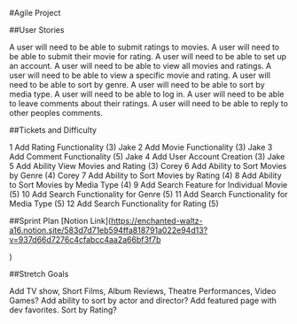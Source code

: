 #Agile Project

##User Stories

A user will need to be able to submit ratings to movies.
A user will need to be able to submit their movie for rating.
A user will need to be able to set up an account.
A user will need to be able to view all movies and ratings.
A user will need to be able to view a specific movie and rating.
A user will need to be able to sort by genre.
A user will need to be able to sort by media type.
A user will need to be able to log in.
A user will need to be able to leave comments about their ratings.
A user will need to be able to reply to other peoples comments.

##Tickets and Difficulty

1 Add Rating Functionality (3) Jake
2 Add Movie Functionality (3) Jake
3 Add Comment Functionality (5) Jake
4 Add User Account Creation (3) Jake
5 Add Ability View Movies and Rating (3) Corey
6 Add Ability to Sort Movies by Genre (4) Corey
7 Add Ability to Sort Movies by Rating (4)
8 Add Ability to Sort Movies by Media Type (4)
9 Add Search Feature for Individual Movie (5)
10 Add Search Functionality for Genre (5)
11 Add Search Functionality for Media Type (5)
12 Add Search Functionality for Rating (5)

##Sprint Plan
[Notion Link](https://enchanted-waltz-a16.notion.site/583d7d71eb594ffa818791a022e94d13?v=937d66d7276c4cfabcc4aa2a66bf3f7b

)

##Stretch Goals

Add TV show, Short Films, Album Reviews, Theatre Performances, Video Games?
Add ability to sort by actor and director?
Add featured page with dev favorites.
Sort by Rating?